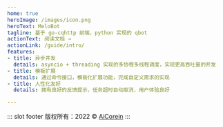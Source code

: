 ```yaml
---
home: true
heroImage: /images/icon.png
heroText: MeloBot
tagline: 基于 go-cqhttp 前端，python 实现的 qbot
actionText: 阅读文档 →
actionLink: /guide/intro/
features:
- title: 异步并发
  details: asyncio + threading 实现的多协程多线程调度，实现更高吞吐量的并发
- title: 模板扩展
  details: 通过命令接口，模板化扩展功能，完成自定义需求的实现
- title: 人性化友好
  details: 拥有良好的反馈提示，任务超时自动取消，用户体验良好

---
```


::: slot footer
版权所有：2022 &copy; <a href="https://github.com/AiCorein">AiCorein</a>
:::

